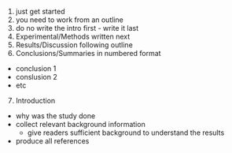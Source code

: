 1. just get started
2. you need to work from an outline
3. do no write the intro first - write it last
4. Experimental/Methods written next
5. Results/Discussion following outline
6. Conclusions/Summaries in numbered format
  - conclusion 1
  - conslusion 2
  - etc
7. Introduction
 - why was the study done
 - collect relevant background information
   - give readers sufficient background to understand the results
- produce all references